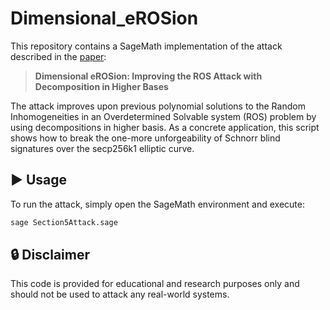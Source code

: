 # Dimensional_eROSion

This repository contains a SageMath implementation of the attack described in the [paper](https://eprint.iacr.org/2025/306):

> **Dimensional eROSion: Improving the ROS Attack with Decomposition in Higher Bases**

The attack improves upon previous polynomial solutions to the Random Inhomogeneities in an Overdetermined Solvable system (ROS) problem by using decompositions in higher basis. As a concrete application, this script shows how to break the one-more unforgeability of Schnorr blind signatures over the secp256k1 elliptic curve.


## ▶️ Usage

To run the attack, simply open the SageMath environment and execute:

```` bash
sage Section5Attack.sage
````

## 🔒 Disclaimer
This code is provided for educational and research purposes only and should not be used to attack any real-world systems.